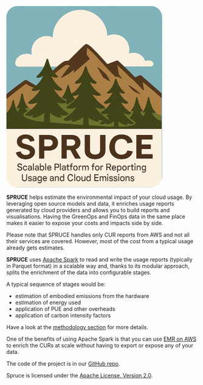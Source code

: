 
![The SPRUCE Logo](images/logo.png)

**SPRUCE** helps estimate the environmental impact of your cloud usage. By leveraging open source models and data, it enriches
usage reports generated by cloud providers and allows you to build reports and visualisations. Having the GreenOps and FinOps data in the same
place makes it easier to expose your costs and impacts side by side.

Please note that SPRUCE handles only CUR reports from AWS and not all their services are covered. However, most of the cost from a typical usage already gets estimates.

**SPRUCE** uses [Apache Spark](https://spark.apache.org/) to read and write the usage reports (typically in Parquet format) in a scalable way and, thanks to its modular approach,
splits the enrichment of the data into configurable stages.

A typical sequence of stages would be:
- estimation of embodied emissions from the hardware
- estimation of energy used
- application of PUE and other overheads
- application of carbon intensity factors

Have a look at the [methodology section](methodology.md) for more details.

One of the benefits of using Apache Spark is that you can use [EMR on AWS](https://aws.amazon.com/emr/features/spark/) to enrich
the CURs at scale without having to export or expose any of your data.

The code of the project is in our [GitHub repo](https://github.com/DigitalPebble/spruce/).

Spruce is licensed under the [Apache License, Version 2.0](http://www.apache.org/licenses/LICENSE-2.0).
